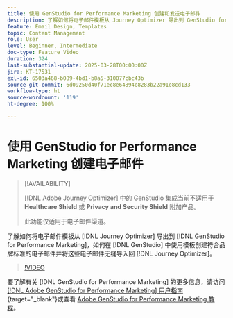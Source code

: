 ```yaml
---
title: 使用 GenStudio for Performance Marketing 创建和发送电子邮件
description: 了解如何将电子邮件模板从 Journey Optimizer 导出到 GenStudio for Performance Marketing，如何在 GenStudio 中使用模板创建符合品牌标准的电子邮件并将这些电子邮件无缝导入回 Journey Optimizer。
feature: Email Design, Templates
topic: Content Management
role: User
level: Beginner, Intermediate
doc-type: Feature Video
duration: 324
last-substantial-update: 2025-03-28T00:00:00Z
jira: KT-17531
exl-id: 6503a468-b089-4bd1-b8a5-310077cbc43b
source-git-commit: 6d09250d40f71ec8e64894e8283b22a91e8cd133
workflow-type: ht
source-wordcount: '119'
ht-degree: 100%

---
```


# 使用 GenStudio for Performance Marketing 创建电子邮件

>[!AVAILABILITY]
>
>[!DNL Adobe Journey Optimizer] 中的 GenStudio 集成当前不适用于 **Healthcare Shield** 或 **Privacy and Security Shield** 附加产品。
>
>此功能仅适用于电子邮件渠道。

了解如何将电子邮件模板从 [!DNL Journey Optimizer] 导出到 [!DNL GenStudio for Performance Marketing]，如何在 [!DNL GenStudio] 中使用模板创建符合品牌标准的电子邮件并将这些电子邮件无缝导入回 [!DNL Journey Optimizer]。

>[!VIDEO](https://video.tv.adobe.com/v/3456038/?learn=on&enablevpops)

要了解有关 [!DNL GenStudio for Performance Marketing] 的更多信息，请访问[[!DNL Adobe GenStudio for Performance Marketing] 用户指南](https://experienceleague.adobe.com/zh-hans/docs/genstudio-for-performance-marketing/user-guide/home){target="_blank"}或查看 [Adobe GenStudio for Performance Marketing 教程](https://experienceleague.adobe.com/zh-cn/docs/genstudio-for-performance-marketing-learn/tutorials/overview)。
